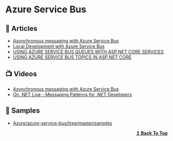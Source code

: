 
# Azure Service Bus

## 📕 Articles

- [Asynchronous messaging with Azure Service Bus](https://daniel-krzyczkowski.github.io/Asynchronous-Messaging-With-Azure-Service-Bus/)
- [Local Development with Azure Service Bus](https://jimmybogard.com/local-development-with-azure-service-bus/)
- [USING AZURE SERVICE BUS QUEUES WITH ASP.NET CORE SERVICES](https://damienbod.com/2019/04/23/using-azure-service-bus-queues-with-asp-net-core-services/)
- [USING AZURE SERVICE BUS TOPICS IN ASP.NET CORE](https://damienbod.com/2019/04/24/using-azure-service-bus-topics-in-asp-net-core/)
## 📺 Videos

- [Asynchronous messaging with Azure Service Bus](https://www.youtube.com/watch?v=aJn5CDhWvJQ)
- [On .NET Live - Messaging Patterns for .NET Developers](https://www.youtube.com/watch?v=ef1DK76rseM)

## 🚀 Samples

- [Azure/azure-service-bus/tree/master/samples](https://github.com/Azure/azure-service-bus/tree/master/samples)

<div align="right">
  <b><a href="#contents">↥ Back To Top</a></b>
</div>
